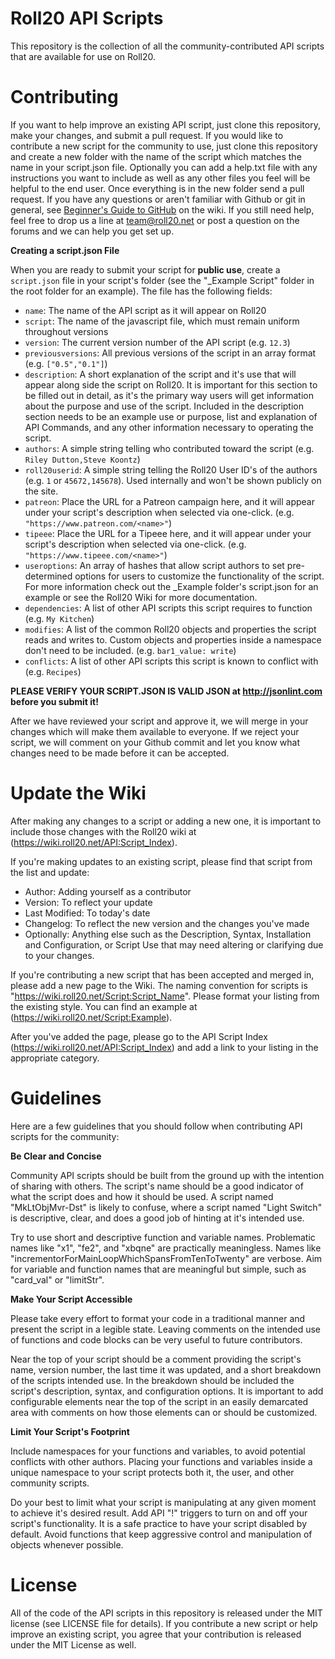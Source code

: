 Roll20 API Scripts
==================

This repository is the collection of all the community-contributed API scripts that are available for use on Roll20.

Contributing
============

If you want to help improve an existing API script, just clone this repository, make your changes, and submit a pull request. If you would like to contribute a new script for the community to use, just clone this repository and create a new folder with the name of the script which matches the name in your script.json file. Optionally you can add a help.txt file with any instructions you want to include as well as any other files you feel will be helpful to the end user. Once everything is in the new folder send a pull request. If you have any questions or aren't familiar with Github or git in general, see [Beginner's Guide to GitHub](https://wiki.roll20.net/Beginner%27s_Guide_to_GitHub) on the wiki. If you still need help, feel free to drop us a line at team@roll20.net or post a question on the forums and we can help you get set up.

**Creating a script.json File**

When you are ready to submit your script for **public use**, create a `script.json` file in your script's folder (see the "_Example Script" folder in the root folder for an example). The file has the following fields:

* `name`: The name of the API script as it will appear on Roll20
* `script`: The name of the javascript file, which must remain uniform throughout versions
* `version`: The current version number of the API script (e.g. `12.3`)
* `previousversions`: All previous versions of the script in an array format (e.g. `["0.5","0.1"]`)
* `description`: A short explanation of the script and it's use that will appear along side the script on Roll20. It is important for this section to be filled out in detail, as it's the primary way users will get information about the purpose and use of the script. Included in the description section needs to be an example use or purpose, list and explanation of API Commands, and any other information necessary to operating the script.
* `authors`: A simple string telling who contributed toward the script (e.g. `Riley Dutton,Steve Koontz`)
* `roll20userid`: A simple string telling the Roll20 User ID's of the authors (e.g. `1` or `45672,145678`). Used internally and won't be shown publicly on the site.
* `patreon`: Place the URL for a Patreon campaign here, and it will appear under your script's description when selected via one-click.  (e.g. `"https://www.patreon.com/<name>"`)
* `tipeee`: Place the URL for a Tipeee here, and it will appear under your script's description when selected via one-click.  (e.g. `"https://www.tipeee.com/<name>"`)
* `useroptions`: An array of hashes that allow script authors to set pre-determined options for users to customize the functionality of the script. For more information check out the _Example folder's script.json for an example or see the Roll20 Wiki for more documentation.
* `dependencies`: A list of other API scripts this script requires to function (e.g. `My Kitchen`) 
* `modifies`: A list of the common Roll20 objects and properties the script reads and writes to. Custom objects and properties inside a namespace don't need to be included. (e.g. `bar1_value: write`)
* `conflicts`: A list of other API scripts this script is known to conflict with (e.g. `Recipes`) 

**PLEASE VERIFY YOUR SCRIPT.JSON IS VALID JSON at http://jsonlint.com before you submit it!**

After we have reviewed your script and approve it, we will merge in your changes which will make them available to everyone. If we reject your script, we will comment on your Github commit and let you know what changes need to be made before it can be accepted. 

Update the Wiki
===============

After making any changes to a script or adding a new one, it is important to include those changes with the Roll20 wiki at (https://wiki.roll20.net/API:Script_Index).

If you're making updates to an existing script, please find that script from the list and update:
* Author: Adding yourself as a contributor
* Version: To reflect your update
* Last Modified: To today's date
* Changelog: To reflect the new version and the changes you've made
* Optionally: Anything else such as the Description, Syntax, Installation and Configuration, or Script Use that may need altering or clarifying due to your changes.

If you're contributing a new script that has been accepted and merged in, please add a new page to the Wiki. The naming convention for scripts is "https://wiki.roll20.net/Script:Script_Name". Please format your listing from the existing style. You can find an example at (https://wiki.roll20.net/Script:Example).

After you've added the page, please go to the API Script Index (https://wiki.roll20.net/API:Script_Index) and add a link to your listing in the appropriate category.

Guidelines
==========

Here are a few guidelines that you should follow when contributing API scripts for the community:

**Be Clear and Concise**

Community API scripts should be built from the ground up with the intention of sharing with others. The script's name should be a good indicator of what the script does and how it should be used. A script named "MkLtObjMvr-Dst" is likely to confuse, where a script named "Light Switch" is descriptive, clear, and does a good job of hinting at it's intended use.

Try to use short and descriptive function and variable names. Problematic names like "x1", "fe2", and "xbqne" are practically meaningless. Names like "incrementorForMainLoopWhichSpansFromTenToTwenty" are verbose. Aim for variable and function names that are meaningful but simple, such as "card_val" or "limitStr".

**Make Your Script Accessible**

Please take every effort to format your code in a traditional manner and present the script in a legible state. Leaving comments on the intended use of functions and code blocks can be very useful to future contributors.

Near the top of your script should be a comment providing the script's name, version number, the last time it was updated, and a short breakdown of the scripts intended use. In the breakdown should be included the script's description, syntax, and configuration options. It is important to add configurable elements near the top of the script in an easily demarcated area with comments on how those elements can or should be customized. 

**Limit Your Script's Footprint**

Include namespaces for your functions and variables, to avoid potential conflicts with other authors. Placing your functions and variables inside a unique namespace to your script protects both it, the user, and other community scripts.

Do your best to limit what your script is manipulating at any given moment to achieve it's desired result. Add API "!" triggers to turn on and off your script's functionality. It is a safe practice to have your script disabled by default. Avoid functions that keep aggressive control and manipulation of objects whenever possible.

License
=======

All of the code of the API scripts in this repository is released under the MIT license (see LICENSE file for details). If you contribute a new script or help improve an existing script, you agree that your contribution is released under the MIT License as well.
